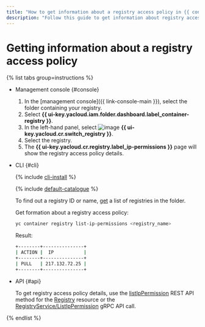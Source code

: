 ```yaml
---
title: "How to get information about a registry access policy in {{ container-registry-full-name }}"
description: "Follow this guide to get information about registry access policies."
---
```


# Getting information about a registry access policy

{% list tabs group=instructions %}

- Management console {#console}

   1. In the [management console]({{ link-console-main }}), select the folder containing your registry.
   1. Select **{{ ui-key.yacloud.iam.folder.dashboard.label_container-registry }}**.
   1. In the left-hand panel, select ![image](../../../_assets/console-icons/tray.svg) **{{ ui-key.yacloud.cr.switch_registry }}**.
   1. Select the registry.
   1. The **{{ ui-key.yacloud.cr.registry.label_ip-permissions }}** page will show the registry access policy details.

- CLI {#cli}

   {% include [cli-install](../../../_includes/cli-install.md) %}

   {% include [default-catalogue](../../../_includes/default-catalogue.md) %}

   To find out a registry ID or name, [get](registry-list.md) a list of registries in the folder.

   Get formation about a registry access policy:

   ```bash
   yc container registry list-ip-permissions <registry_name>
   ```

   Result:

   ```bash
   +--------+---------------+
   | ACTION |  IP           |
   +--------+---------------+
   | PULL   | 217.132.72.25 |
   +--------+---------------+
   ```

- API {#api}

   To get registry access policy details, use the [listIpPermission](../../api-ref/Registry/listIpPermission.md) REST API method for the [Registry](../../api-ref/Registry/index.md) resource or the [RegistryService/ListIpPermission](../../api-ref/grpc/registry_service.md#ListIpPermission) gRPC API call.

{% endlist %}